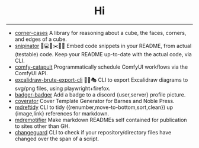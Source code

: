 <!--

WARNING: This file is auto-generated by snipinator. Do not edit directly.
SOURCE: `README.md.jinja2`.

-->
# <div align="center">Hi</div>

---

- [corner-cases](https://github.com/realazthat/corner-cases) A library for
  reasoning about a cube, the faces, corners, and edges of a cube.
- [snipinator](https://github.com/realazthat/snipinator) 🤖💻🔧✂️📝📃 Embed code
  snippets in your README, from actual (testable) code. Keep your README
  up-to-date with the actual code, via CLI.
- [comfy-catapult](https://github.com/realazthat/comfy-catapult)
  Programmatically schedule ComfyUI workflows via the ComfyUI API.
- [excalidraw-brute-export-cli](https://github.com/realazthat/excalidraw-brute-export-cli)
  💪🔨🎭 CLI to export Excalidraw diagrams to svg/png files, using
  playwright+firefox.
- [badger-badger](https://github.com/realazthat/badger-badger) Add a badge to a
  discord {user,server} profile picture.
- [coverator](https://github.com/realazthat/coverator) Cover Template Generator
  for Barnes and Noble Press.
- [mdreftidy](https://github.com/realazthat/mdreftidy) CLI to tidy
  ({renumber,move-to-bottom,sort,clean}) up {image,link} references for
  markdown.
- [mdremotifier](https://github.com/realazthat/mdremotifier) Make markdown
  READMEs self contained for publication to sites other than GH.
- [changeguard](https://github.com/realazthat/changeguard) CLI to check if your
  repository/directory files have changed over the span of a script.
